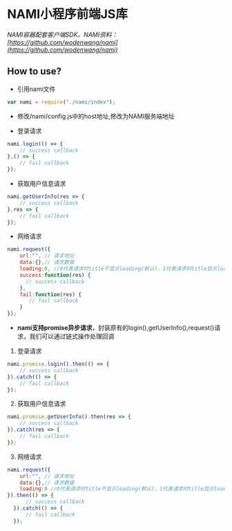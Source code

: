 # NAMI小程序前端JS库

*NAMI容器配套客户端SDK。NAMI资料：[https://github.com/wodenwang/nami](https://github.com/wodenwang/nami)*

## How to use?
* 引用nami文件
```javascript
var nami = require("./nami/index"); 
```

* 修改/nami/config.js中的host地址,修改为NAMI服务端地址

* 登录请求
```javascript
nami.login(() => {
    // success callback
},() => {
    // fail callback
});
```

* 获取用户信息请求
```javascript
nami.getUserInfo(res => {
    // success callback
},res => {
    // fail callback
});
```

* 网络请求
```javascript
nami.request({
    url:"", // 请求地址
    data:{},// 请求数据
    loading:0, //0代表请求时title不显示loading(默认)，1代表请求时title显示loading
    success:function(res) {
      // success callback
    },
    fail:function(res) {
       // fail callback
    }
});
```

* **nami支持promise异步请求**，封装原有的login(),getUserInfo(),request()请求，我们可以通过链式操作处理回调

1. 登录请求
```javascript
nami.promise.login().then(() => {
    // success callback
}).catch(() => {
    // fail callback        
});
```

2. 获取用户信息请求
```javascript
nami.promise.getUserInfo().then(res => {
    // success callback
}).catch(res => {
    // fail callback        
});
```

3. 网络请求
```javascript
nami.request({
    url:"", // 请求地址
    data:{},// 请求数据
    loading:0 //0代表请求时title不显示loading(默认)，1代表请求时title显示loading
}).then(() => {
      // success callback
  }).catch(() => {
      // fail callback        
  });
```
